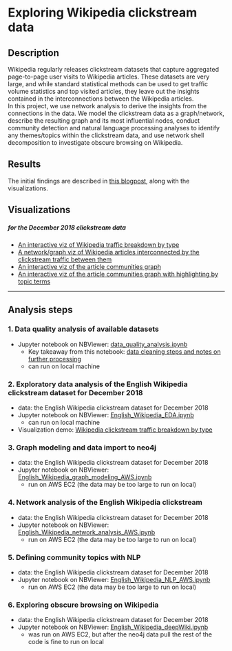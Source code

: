 # Exploring Wikipedia clickstream data

## Description  
Wikipedia regularly releases clickstream datasets that capture aggregated page-to-page user visits to Wikipedia articles. These datasets are very large, and while standard statistical methods can be used to get traffic volume statistics and top visited articles, they leave out the insights contained in the interconnections between the Wikipedia articles.  
In this project, we use network analysis to derive the insights from the connections in the data. We model the clickstream data as a graph/network, describe the resulting graph and its most influential nodes, conduct community detection and natural language processing analyses to identify any themes/topics within the clickstream data, and use network shell decomposition to investigate obscure browsing on Wikipedia.  

## Results  
The initial findings are described in [this blogpost](https://www.arigu.me/2019/03/24/analyzing-our-collective-Wikipedia-browsing-history.html), along with the visualizations.  
## Visualizations  
##### for the December 2018 clickstream data  
 - [An interactive viz of Wikipedia traffic breakdown by type](https://www.arigu.me/visualizations/analyzing-our-collective-wikipedia-browsing-history-viz-1/)  
 - [A network/graph viz of Wikipedia articles interconnected by the clickstream traffic between them](https://upload.wikimedia.org/wikipedia/commons/4/46/English_Wikipedia_clickstream_communities_December_2018.png)  
 - [An interactive viz of the article communities graph](https://www.arigu.me/visualizations/analyzing-our-collective-wikipedia-browsing-history-viz-2/)   
 - [An interactive viz of the article communities graph with highlighting by topic terms](https://www.arigu.me/visualizations/analyzing-our-collective-wikipedia-browsing-history-viz-3/)  

---  

## Analysis steps
### 1. Data quality analysis of available datasets
   - Jupyter notebook on NBViewer: [data_quality_analysis.ipynb](https://nbviewer.jupyter.org/github/33eyes/wiki-clickstream-graph/blob/master/data_quality_analysis.ipynb)  
     - Key takeaway from this notebook: [data cleaning steps and notes on further processing](https://nbviewer.jupyter.org/github/33eyes/wiki-clickstream-graph/blob/master/data_quality_analysis.ipynb#Data-cleaning-steps-to-do-for-each-raw-dataset)  
     - can run on local machine  

### 2. Exploratory data analysis of the English Wikipedia clickstream dataset for December 2018  
   - data: the English Wikipedia clickstream dataset for December 2018
   - Jupyter notebook on NBViewer: [English_Wikipedia_EDA.ipynb](https://nbviewer.jupyter.org/github/33eyes/wiki-clickstream-graph/blob/master/English_Wikipedia_EDA.ipynb)  
     - can run on local machine  
   - Visualization demo: [Wikipedia clickstream traffic breakdown by type](https://codepen.io/3eyes/full/oVEKEo)  

### 3. Graph modeling and data import to neo4j  
   - data: the English Wikipedia clickstream dataset for December 2018
   - Jupyter notebook on NBViewer: [English_Wikipedia_graph_modeling_AWS.ipynb](https://nbviewer.jupyter.org/github/33eyes/wiki-clickstream-graph/blob/master/English_Wikipedia_graph_modeling_AWS.ipynb)  
     - run on AWS EC2 (the data may be too large to run on local)  

### 4. Network analysis of the English Wikipedia clickstream  
   - data: the English Wikipedia clickstream dataset for December 2018
   - Jupyter notebook on NBViewer: [English_Wikipedia_network_analysis_AWS.ipynb](https://nbviewer.jupyter.org/github/33eyes/wiki-clickstream-graph/blob/master/English_Wikipedia_network_analysis_AWS.ipynb)  
     - run on AWS EC2 (the data may be too large to run on local)  

### 5. Defining community topics with NLP  
   - data: the English Wikipedia clickstream dataset for December 2018
   - Jupyter notebook on NBViewer: [English_Wikipedia_NLP_AWS.ipynb](https://nbviewer.jupyter.org/github/33eyes/wiki-clickstream-graph/blob/master/English_Wikipedia_NLP_AWS.ipynb)  
     - run on AWS EC2 (the data may be too large to run on local)  

### 6. Exploring obscure browsing on Wikipedia  
   - data: the English Wikipedia clickstream dataset for December 2018
   - Jupyter notebook on NBViewer: [English_Wikipedia_deepWiki.ipynb](https://nbviewer.jupyter.org/github/33eyes/wiki-clickstream-graph/blob/master/English_Wikipedia_deepWiki.ipynb)  
     - was run on AWS EC2, but after the neo4j data pull the rest of the code is fine to run on local
